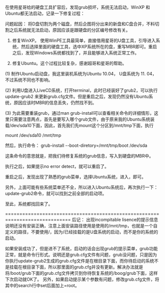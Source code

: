 在使用星哥给的硬盘工具扩容后，发现grub损坏，系统无法启动，WinXP 和 Ubuntu都无法启动，记录一下修复过程：

问题起因： 将D盘切割为两个磁盘，然后企图将分出来的新盘和C盘合并，不料切割之后系统就无法启动，原因应该是跟硬盘的分区编号修改有关。

1. 修复WinXP。 使用WinPE工具最简单，直接借用星哥的U盘工具，引导进入系统，然后选择里面的硬盘工具，选中XP系统所在的盘，重写MBR即可。重启之后，发现Windows系统都找到了，并且能够进入系统正常工作。

2. 修复Ubuntu。这个过程比较复杂，感谢超哥和星哥的帮助。

(1) 制作Ubuntu启动盘，我这里装机系统为Ubuntu 10.04， U盘系统为 11. 04，不过系统不同也不影响。

(2) 利用U盘进入LiveCD系统，打开terminal，此时已经装好了grub2，可以执行 update-grub2 来更新grub.cfg文件。但是重启之后，发现仍然没有Ubuntu系统，原因应该时MBR的信息丢失，仍然找不到。

(3) 为此需要重装grub，通过man grub-install可以查看相关命令的详细情形，这里只需要注意两点，首先是要写入哪个grub文件，由于原来我的Ubuntu系统装载/dev/sda10下面，因此，首先我们先mount这个分区到/mnt/tmp下面，执行

mount /dev/sda10 /mnt/tmp

然后，执行命令： grub-install --boot-diretory=/mnt/tmp/boot /dev/sda

这条命令的意思就是，把我们待修复系统的grub信息，写入到硬盘的MBR中。

执行之后，如果提示no error detect，就可以重启了。

重启之后，发现出现了熟悉的grub菜单，选择Ubuntu系统，进入，即可。

另外，上面可能有些系统菜单还不全，所以进入Ubuntu系统后，再次执行一下：update-grub2命令，就可以找到之前全部的启动项。

至此，系统都找回来了。

=============================================================================
后记：
出现incompitable lisence的提示信息说明还没有安装正确，注意上面安装路径使用是使用的/mnt/tmp，也就是一个自定义的路径，不要使用/，因为/已经挂载的是U盘系统的启动，而不是你的系统的启动。

如果安装成功了，但是进不了系统，启动的话会出现grub的提示菜单，grub功能正常，就是命令行形式。说明还是grub.cfg文件有问题，grub没问题，只是因为你执行update-grub2生成的grub.cfg文件是在根目录下面，而你待启动的系统不是挂载在根目录下面，所以那里面的grub.cfg并没有更新。解决办法就是将/boot/grub下面的grub.cfg文件拷贝到你待恢复系统的/boog/grub下面，这样下次启动就OK了。
另外，如果启动提示某个参数有问题，修改grub.cfg文件，将其中的search行中set后面加上=root。
